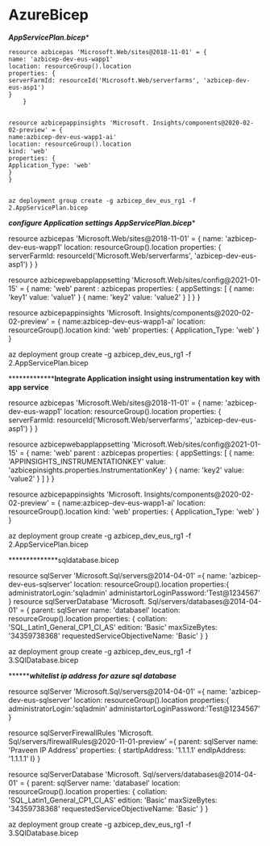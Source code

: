 # AzureBicep

*********AppServicePlan.bicep**********

	resource azbicepas 'Microsoft.Web/sites@2018-11-01' = {
	name: 'azbicep-dev-eus-wapp1'
	location: resourceGroup().location
	properties: {
	serverFarmId: resourceId('Microsoft.Web/serverfarms', 'azbicep-dev-eus-asp1')
	}
    	}
	
 
 	resource azbicepappinsights 'Microsoft. Insights/components@2020-02-02-preview' = {
	name:azbicep-dev-eus-wapp1-ai'
	location: resourceGroup().location
	kind: 'web'
	properties: {
	Application_Type: 'web'
	}
	}


	az deployment group create -g azbicep_dev_eus_rg1 -f 2.AppServicePlan.bicep

*********configure Application settings AppServicePlan.bicep**********

resource azbicepas 'Microsoft.Web/sites@2018-11-01' = {
name: 'azbicep-dev-eus-wapp1'
location: resourceGroup().location
properties: {
serverFarmId: resourceId('Microsoft.Web/serverfarms', 'azbicep-dev-eus-asp1')
	}
    }

resource azbicepwebapplappsetting 'Microsoft.Web/sites/config@2021-01-15' = {
name: 'web'
parent : azbicepas
properties: {
appSettings: [
  {
	name: 'key1'
	value: 'value1'
  }
   {
	name: 'key2'
	value: 'value2'	
  }
]
}
}

resource azbicepappinsights 'Microsoft. Insights/components@2020-02-02-preview' = {
name:azbicep-dev-eus-wapp1-ai'
location: resourceGroup().location
kind: 'web'
properties: {
Application_Type: 'web'
}
}

az deployment group create -g azbicep_dev_eus_rg1 -f 2.AppServicePlan.bicep



*******************Integrate Application insight using instrumentation key with app service****** 



resource azbicepas 'Microsoft.Web/sites@2018-11-01' = {
name: 'azbicep-dev-eus-wapp1'
location: resourceGroup().location
properties: {
serverFarmId: resourceId('Microsoft.Web/serverfarms', 'azbicep-dev-eus-asp1')
	}
    }

resource azbicepwebapplappsetting 'Microsoft.Web/sites/config@2021-01-15' = {
name: 'web'
parent : azbicepas
properties: {
appSettings: [
  {
	name: 'APPINSIGHTS_INSTRUMENTATIONKEY'
	value: 'azbicepinsights.properties.InstrumentationKey'
  }
   {
	name: 'key2'
	value: 'value2'	
  }
]
}
}

resource azbicepappinsights 'Microsoft. Insights/components@2020-02-02-preview' = {
name:azbicep-dev-eus-wapp1-ai'
location: resourceGroup().location
kind: 'web'
properties: {
Application_Type: 'web'
}
}

az deployment group create -g azbicep_dev_eus_rg1 -f 2.AppServicePlan.bicep
 
**************sqldatabase.bicep

resource sqlServer 'Microsoft.Sql/servers@2014-04-01' ={
name: 'azbicep-dev-eus-sqlserver'
location: resourceGroup().location
properties:{
administratorLogin:'sqladmin'
administartorLoginPassword:'Test@1234567'
}
resource sqlServerDatabase 'Microsoft. Sql/servers/databases@2014-04-01' = {
parent: sqlServer
name: 'databasel'
location: resourceGroup().location
properties: {
collation: 'SQL_Latin1_General_CP1_CI_AS'
edition: 'Basic'
maxSizeBytes: '34359738368'
requestedServiceObjectiveName: 'Basic'
}
}

az deployment group create -g azbicep_dev_eus_rg1 -f 3.SQlDatabase.bicep


***************whitelist ip address for azure sql database*********


resource sqlServer 'Microsoft.Sql/servers@2014-04-01' ={
name: 'azbicep-dev-eus-sqlserver'
location: resourceGroup().location
properties:{
administratorLogin:'sqladmin'
administartorLoginPassword:'Test@1234567'
}

resource sqlServerFirewallRules 'Microsoft. Sql/servers/firewallRules@2020-11-01-preview' ={
parent: sqlServer
name: 'Praveen IP Address'
properties: {
	startIpAddress: '1.1.1.1'
	endIpAddress: '1.1.1.1'
I}
}

resource sqlServerDatabase 'Microsoft. Sql/servers/databases@2014-04-01' = {
parent: sqlServer
name: 'databasel'
location: resourceGroup().location
properties: {
collation: 'SQL_Latin1_General_CP1_CI_AS'
edition: 'Basic'
maxSizeBytes: '34359738368'
requestedServiceObjectiveName: 'Basic'
}
}

az deployment group create -g azbicep_dev_eus_rg1 -f 3.SQlDatabase.bicep

